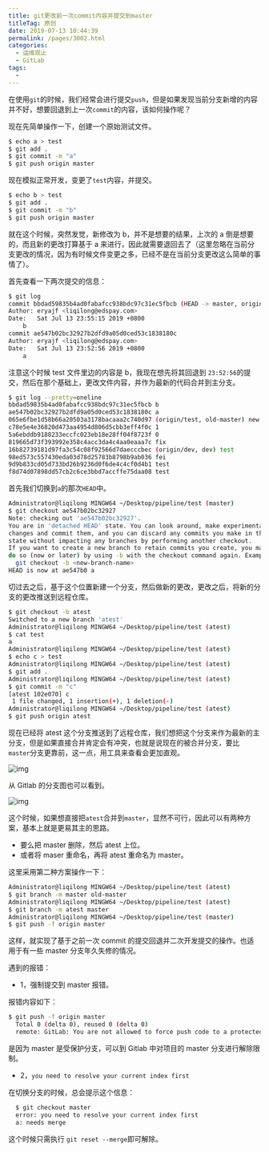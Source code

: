 ```yaml
---
title: git更改前一次commit内容并提交到master
titleTag: 原创
date: 2019-07-13 10:44:39
permalink: /pages/3002.html
categories:
  - 运维观止
  - GitLab
tags:
  - 
---
```


在使用`git`的时候，我们经常会进行提交`push`，但是如果发现当前分支新增的内容并不好，想要回退到上一次`commit`的内容，该如何操作呢？



现在先简单操作一下，创建一个原始测试文件。



```sh
$ echo a > test
$ git add .
$ git commit -m "a"
$ git push origin master
```



现在模拟正常开发，变更了`test`内容，并提交。



```sh
$ echo b > test
$ git add .
$ git commit -m "b"
$ git push origin master
```



就在这个时候，突然发觉，新修改为 b，并不是想要的结果，上次的 a 倒是想要的，而且新的更改打算基于 a 来进行，因此就需要退回去了（这里忽略在当前分支更改的情况，因为有时候文件变更之多，已经不是在当前分支更改这么简单的事情了）。



首先查看一下两次提交的信息：



```sh
$ git log
commit bbdad59835b4ad0fabafcc938bdc97c31ec5fbcb (HEAD -> master, origin/master)
Author: eryajf <liqilong@edspay.com>
Date:   Sat Jul 13 23:55:15 2019 +0800
    b
commit ae547b02bc32927b2dfd9a05d0ced53c1838180c
Author: eryajf <liqilong@edspay.com>
Date:   Sat Jul 13 23:52:56 2019 +0800
    a
```



注意这个时候 test 文件里边的内容是 b，我现在想先将其回退到 `23:52:56`的提交，然后在那个基础上，更改文件内容，并作为最新的代码合并到主分支。



```sh
$ git log --pretty=oneline
bbdad59835b4ad0fabafcc938bdc97c31ec5fbcb b
ae547b02bc32927b2dfd9a05d0ced53c1838180c a
065e6fbe1d58b66a20503a3178bacaaa2c740d97 (origin/test, old-master) new
c78e5e4e36820d473aa4954d806d5cbb3eff4f0c 1
5a6ebddb9188233eccfc023eb18e28ff04f8723f 0
819665d73f393992e358c4acc3da4c4aa0eaaa7c fix
16b82739181d97fa3c54c08f92566d7daecccbec (origin/dev, dev) test
98ed573c557430eda03d78d25783b8798b9ab036 fei
9d9b833cd05d733bd26b9236d0f6de4c4cf0d4b1 test
f8d74d07898dd57cb2c6ce3bbd7accffe75daa08 test
```



首先我们切换到`a`的那次`HEAD`中。



```sh
Administrator@liqilong MINGW64 ~/Desktop/pipeline/test (master)
$ git checkout ae547b02bc32927
Note: checking out 'ae547b02bc32927'.
You are in 'detached HEAD' state. You can look around, make experimental
changes and commit them, and you can discard any commits you make in this
state without impacting any branches by performing another checkout.
If you want to create a new branch to retain commits you create, you may
do so (now or later) by using -b with the checkout command again. Example:
  git checkout -b <new-branch-name>
HEAD is now at ae547b0 a
```



切过去之后，基于这个位置新建一个分支，然后做新的更改，更改之后，将新的分支的更改推送到远程仓库。



```sh
$ git checkout -b atest
Switched to a new branch 'atest'
Administrator@liqilong MINGW64 ~/Desktop/pipeline/test (atest)
$ cat test
a
Administrator@liqilong MINGW64 ~/Desktop/pipeline/test (atest)
$ echo c > test
Administrator@liqilong MINGW64 ~/Desktop/pipeline/test (atest)
$ git add .
Administrator@liqilong MINGW64 ~/Desktop/pipeline/test (atest)
$ git commit -m "c"
[atest 102e070] c
 1 file changed, 1 insertion(+), 1 deletion(-)
Administrator@liqilong MINGW64 ~/Desktop/pipeline/test (atest)
$ git push origin atest
```



现在已经将 atest 这个分支推送到了远程仓库，我们想把这个分支来作为最新的主分支，但是如果直接合并肯定会有冲突，也就是说现在的被合并分支，要比`master`分支更靠前，这一点，用工具来查看会更加直观。





![img](http://t.eryajf.net/imgs/2021/09/ed56bf793e74cbd8.jpg)





从 Gitlab 的分支图也可以看到。





![img](http://t.eryajf.net/imgs/2021/09/2a11790b9d40e2fa.jpg)





这个时候，如果想直接把`atest`合并到`master`，显然不可行，因此可以有两种方案，基本上就是更易其主的思路。



- 要么把 master 删除，然后 atest 上位。
- 或者将 maser 重命名，再将 atest 重命名为 master。



这里采用第二种方案操作一下：



```sh
Administrator@liqilong MINGW64 ~/Desktop/pipeline/test (atest)
$ git branch -m master old-master
Administrator@liqilong MINGW64 ~/Desktop/pipeline/test (atest)
$ git branch -m atest master
Administrator@liqilong MINGW64 ~/Desktop/pipeline/test (master)
$ git push -f origin master
```



这样，就实现了基于之前一次 commit 的提交回退并二次开发提交的操作。也适用于有一些 master 分支年久失修的情况。



遇到的报错：



- 1，强制提交到 master 报错。



报错内容如下：



```sh
$ git push -f origin master
  Total 0 (delta 0), reused 0 (delta 0)
  remote: GitLab: You are not allowed to force push code to a protected branch on this project.
```



是因为 master 是受保护分支，可以到 Gitlab 中对项目的 master 分支进行解除限制。



- 2，`you need to resolve your current index first`



在切换分支的时候，总会提示这个信息：



```sh
  $ git checkout master
  error: you need to resolve your current index first
  a: needs merge
```



这个时候只需执行 `git reset --merge`即可解除。
